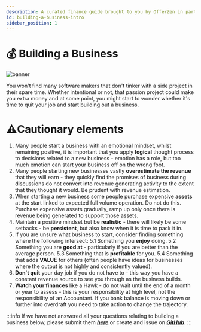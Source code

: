 ```yaml
---
description: A curated finance guide brought to you by OfferZen in partnership with Investec.
id: building-a-business-intro
sidebar_position: 1
---
```


# 💰 Building a Business
![banner](pathname:///img/assets/business.png)

You won't find many software makers that don't tinker with a side project in their spare time.
Whether intentional or not, that passion project could make you extra money and at some point, you might start to wonder whether it's time to quit your job and start building out a business.

# ⚠️Cautionary elements

1. Many people start a business with an emotional mindset, whilst remaining positive, it is important that you apply **logical** thought process to decisions related to a new business - emotion has a role, but too much emotion can start your business off on the wrong foot.
2. Many people starting new businesses vastly **overestimate the revenue** that they will earn - they quickly find the promises of business during discussions do not convert into revenue generating activity to the extent that they thought it would. Be prudent with revenue estimation.
3. When starting a new business some people purchase expensive **assets** at the start linked to expected full volume operation.  Do not do this.  Purchase expensive assets gradually, ramp up only once there is revenue being generated to support those assets.
4. Maintain a positive mindset but be **realistic** - there will likely be some setbacks - be **persistent**, but also know when it is time to pack it in.
5. If you are unsure what business to start, consider finding something where the following intersect:
  5.1 Something you **enjoy** doing.
  5.2 Something you are **good at** - particularly if you are better than the average person.
  5.3 Something that is **profitable** for you.
  5.4 Something that adds **VALUE** for others (often people have ideas for businesses where the output is not highly and consistently valued).
6. **Don't quit** your day job if you do not have to - this way you have a constant revenue source to see you through as the business builds.
7. **Watch your finances** like a Hawk - do not wait until the end of a month or year to assess - this is your responsibility at high level, not the responsibility of an Accountant.  If you bank balance is moving down or further into overdraft you need to take action to change the trajectory.

:::info
If we have not answered all your questions relating to building a business below, please submit them [_**here**_](https://8malmkzgvs8.typeform.com/to/oLVWxa8r?) or create and issue on [_**GitHub**_](https://github.com/OfferZen-Community/developers-finance/issues).
:::
